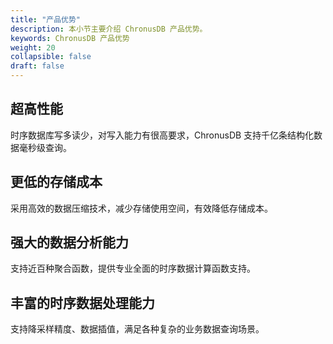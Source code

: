 ```yaml
---
title: "产品优势"
description: 本小节主要介绍 ChronusDB 产品优势。 
keywords: ChronusDB 产品优势 
weight: 20
collapsible: false
draft: false
---
```




## 超高性能

时序数据库写多读少，对写入能力有很高要求，ChronusDB 支持千亿条结构化数据毫秒级查询。

## 更低的存储成本

采用高效的数据压缩技术，减少存储使用空间，有效降低存储成本。

## 强大的数据分析能力

支持近百种聚合函数，提供专业全面的时序数据计算函数支持。

## 丰富的时序数据处理能力

支持降采样精度、数据插值，满足各种复杂的业务数据查询场景。
